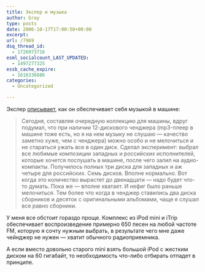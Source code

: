 ```yaml
---
title: Экслер и музыка
author: Gray
type: posts
date: 2006-10-17T17:00:58+00:00
excerpt:
url: /7969
dsq_thread_id:
  - 1726973716
esml_socialcount_LAST_UPDATED:
  - 1497277325
essb_cache_expire:
  - 1616336886
categories:
  - Uncategorized

---
```








Экслер <a href="http://exler.ru/blog/item/1741/" target="_blank">описывает</a>, как он обеспечивает себя музыкой в машине:

> Сегодня, составляя очередную коллекцию для машины, вдруг подумал, что при наличии 12-дискового ченджера (mp3-плеер в машине тоже есть, но я на нем музыку не слушаю &#8212; качество заметно хуже, чем с ченджера) можно особо и не мелочиться и не стараться ужать все в один диск. Сделал эксперимент: выбрал все любимые композиции западных и российских исполнителей, которые хочется послушать в машине, после чего залил на аудио-компакты. Получилось полных три диска для западных и аж четыре для российских. Семь дисков. Вполне нормально. Вот когда это количество вырастет до двенадцати &#8212; надо будет что-то думать. Пока же &#8212; вполне хватает. И нефиг было раньше мелочиться. Тем более что когда в ченджер ставились два диска сборников и десяток с оригинальными альбомами, чаще я слушал все равно сборники.

У меня все обстоит гораздо проще. Комплекс из iPod mini и iTrip обеспечивает воспроизведение примерно 650 песен на любой частоте FM, которую я сочту нужным выбрать, в результате чего мне даже чейнджер не нужен &#8212; хватит обычного радиоприемника. 

А если вместо довольно старого mini взять большой iPod с жестким диском на 60 гигабайт, то необходимость что-либо отбирать отпадет в принципе.